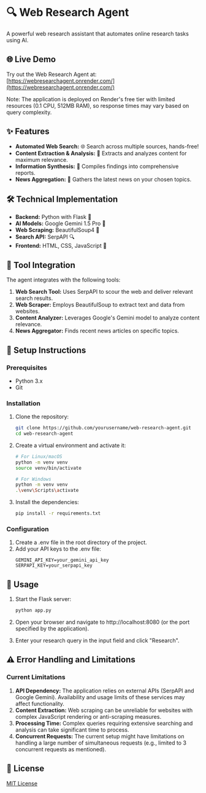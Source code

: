 # **🔍 Web Research Agent**

A powerful web research assistant that automates online research tasks using AI.

## **🌐 Live Demo**

Try out the Web Research Agent at: [https://webresearchagent.onrender.com/](https://webresearchagent.onrender.com/)

Note: The application is deployed on Render's free tier with limited resources (0.1 CPU, 512MB RAM), so response times may vary based on query complexity.

## **✨ Features**

* **Automated Web Search:** 🌐 Search across multiple sources, hands-free!
* **Content Extraction & Analysis:** 🧠 Extracts and analyzes content for maximum relevance.
* **Information Synthesis:** 📝 Compiles findings into comprehensive reports.
* **News Aggregation:** 📰 Gathers the latest news on your chosen topics.

## **🛠️ Technical Implementation**

* **Backend:** Python with Flask 🐍
* **AI Models:** Google Gemini 1.5 Pro 🤖
* **Web Scraping:** BeautifulSoup4 🍜
* **Search API:** SerpAPI 🔍
* **Frontend:** HTML, CSS, JavaScript 🎨

## **🔗 Tool Integration**

The agent integrates with the following tools:

1. **Web Search Tool:** Uses SerpAPI to scour the web and deliver relevant search results.
2. **Web Scraper:** Employs BeautifulSoup to extract text and data from websites.
3. **Content Analyzer:** Leverages Google's Gemini model to analyze content relevance.
4. **News Aggregator:** Finds recent news articles on specific topics.

## **🚀 Setup Instructions**

### **Prerequisites**

* Python 3.x
* Git

### **Installation**

1. Clone the repository:
   ```bash
   git clone https://github.com/yourusername/web-research-agent.git
   cd web-research-agent
   ```

2. Create a virtual environment and activate it:
   ```bash
   # For Linux/macOS
   python -m venv venv
   source venv/bin/activate

   # For Windows
   python -m venv venv
   .\venv\Scripts\activate
   ```

3. Install the dependencies:
   ```bash
   pip install -r requirements.txt
   ```

### **Configuration**

1. Create a .env file in the root directory of the project.
2. Add your API keys to the .env file:
   ```
   GEMINI_API_KEY=your_gemini_api_key
   SERPAPI_KEY=your_serpapi_key
   ```

## **🎯 Usage**

1. Start the Flask server:
   ```bash
   python app.py
   ```

2. Open your browser and navigate to http://localhost:8080 (or the port specified by the application).
3. Enter your research query in the input field and click "Research".

## **⚠️ Error Handling and Limitations**

### **Current Limitations**

1. **API Dependency:** The application relies on external APIs (SerpAPI and Google Gemini). Availability and usage limits of these services may affect functionality.
2. **Content Extraction:** Web scraping can be unreliable for websites with complex JavaScript rendering or anti-scraping measures.
3. **Processing Time:** Complex queries requiring extensive searching and analysis can take significant time to process.
4. **Concurrent Requests:** The current setup might have limitations on handling a large number of simultaneous requests (e.g., limited to 3 concurrent requests as mentioned).

## **📜 License**

[MIT License](LICENSE)
